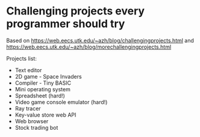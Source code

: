 # Challenging projects every programmer should try

Based on https://web.eecs.utk.edu/~azh/blog/challengingprojects.html and https://web.eecs.utk.edu/~azh/blog/morechallengingprojects.html

Projects list:

* Text editor
* 2D game - Space Invaders
* Compiler - Tiny BASIC
* Mini operating system
* Spreadsheet (hard!)
* Video game console emulator (hard!)
* Ray tracer
* Key-value store web API
* Web browser
* Stock trading bot
